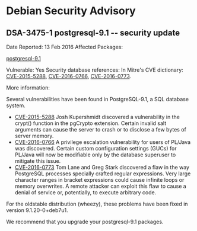 
Debian Security Advisory
========================


DSA-3475-1 postgresql-9.1 -- security update
--------------------------------------------



Date Reported:
13 Feb 2016
Affected Packages:

[postgresql-9.1](https://packages.debian.org/src:postgresql-9.1)

Vulnerable:
Yes
Security database references:
In Mitre's CVE dictionary: [CVE-2015-5288](https://security-tracker.debian.org/tracker/CVE-2015-5288), [CVE-2016-0766](https://security-tracker.debian.org/tracker/CVE-2016-0766), [CVE-2016-0773](https://security-tracker.debian.org/tracker/CVE-2016-0773).  

More information:

Several vulnerabilities have been found in PostgreSQL-9.1, a SQL
database system.


* [CVE-2015-5288](https://security-tracker.debian.org/tracker/CVE-2015-5288)
Josh Kupershmidt discovered a vulnerability in the crypt() function
 in the pgCrypto extension. Certain invalid salt arguments can cause
 the server to crash or to disclose a few bytes of server memory.
* [CVE-2016-0766](https://security-tracker.debian.org/tracker/CVE-2016-0766)
A privilege escalation vulnerability for users of PL/Java was
 discovered. Certain custom configuration settings (GUCs) for PL/Java
 will now be modifiable only by the database superuser to mitigate
 this issue.
* [CVE-2016-0773](https://security-tracker.debian.org/tracker/CVE-2016-0773)
Tom Lane and Greg Stark discovered a flaw in the way PostgreSQL
 processes specially crafted regular expressions. Very large
 character ranges in bracket expressions could cause infinite
 loops or memory overwrites. A remote attacker can exploit this
 flaw to cause a denial of service or, potentially, to execute
 arbitrary code.


For the oldstable distribution (wheezy), these problems have been fixed
in version 9.1.20-0+deb7u1.


We recommend that you upgrade your postgresql-9.1 packages.






